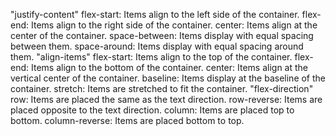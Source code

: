 "justify-content"
flex-start: Items align to the left side of the container.
flex-end: Items align to the right side of the container.
center: Items align at the center of the container.
space-between: Items display with equal spacing between them.
space-around: Items display with equal spacing around them.
"align-items"
flex-start: Items align to the top of the container.
flex-end: Items align to the bottom of the container.
center: Items align at the vertical center of the container.
baseline: Items display at the baseline of the container.
stretch: Items are stretched to fit the container.
"flex-direction"
row: Items are placed the same as the text direction.
row-reverse: Items are placed opposite to the text direction.
column: Items are placed top to bottom.
column-reverse: Items are placed bottom to top.